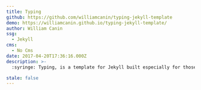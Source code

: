 ```yaml
---
title: Typing
github: https://github.com/williamcanin/typing-jekyll-template
demo: https://williamcanin.github.io/typing-jekyll-template/
author: William Canin
ssg:
  - Jekyll
cms:
  - No Cms
date: 2017-04-20T17:36:16.000Z
description: >-
  :syringe: Typing, is a template for Jekyll built especially for those who want to have a blog and pages quickly and lightly.

stale: false
---
```


